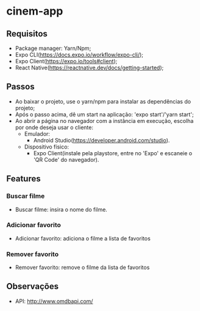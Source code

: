 # cinem-app

## Requisitos

- Package manager: Yarn/Npm;
- Expo CLI(https://docs.expo.io/workflow/expo-cli/);
- Expo Client(https://expo.io/tools#client);
- React Native(https://reactnative.dev/docs/getting-started);

## Passos

- Ao baixar o projeto, use o yarn/npm para instalar as dependências do projeto;
- Após o passo acima, dê um start na aplicação: 'expo start'/'yarn start';
- Ao abrir a página no navegador com a instância em execução, escolha por onde deseja usar o cliente:
  - Emulador:
    - Android Studio(https://developer.android.com/studio).
  - Dispositivo físico:
    - Expo Client(instale pela playstore, entre no 'Expo' e escaneie o 'QR Code' do navegador).

## Features

### Buscar filme

- Buscar filme: insira o nome do filme.

### Adicionar favorito

- Adicionar favorito: adiciona o filme a lista de favoritos

### Remover favorito

- Remover favorito: remove o filme da lista de favoritos

## Observações

- API: http://www.omdbapi.com/

